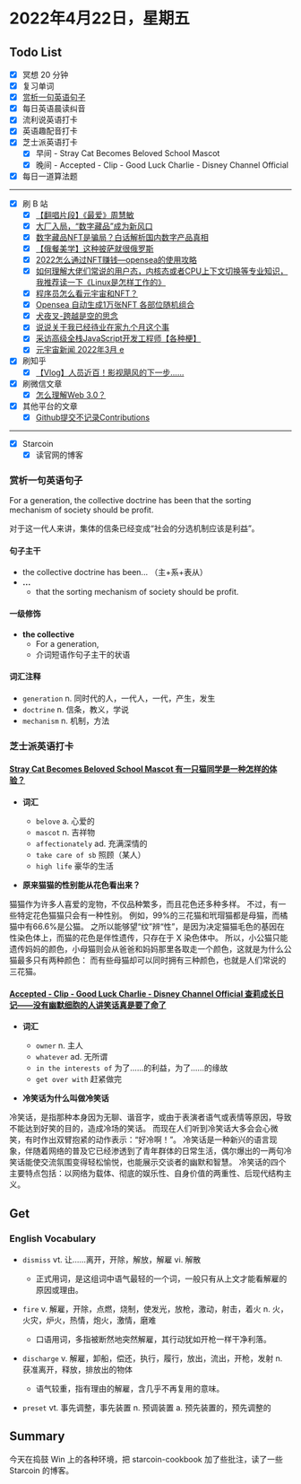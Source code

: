# 2022年4月22日，星期五

## Todo List

- [x] 冥想 20 分钟
- [x] 复习单词
- [x] [赏析一句英语句子](#赏析一句英语句子)
- [x] 每日英语晨读纠音
- [x] 流利说英语打卡
- [x] 英语趣配音打卡
- [x] 芝士派英语打卡
  - [x] 早间 - Stray Cat Becomes Beloved School Mascot
  - [x] 晚间 - Accepted - Clip - Good Luck Charlie - Disney Channel Official
- [x] 每日一道算法题
--------
- [x] 刷 B 站
  - [x] [【翻唱片段】《最爱》周慧敏](https://b23.tv/WqPr1vw)
  - [x] [大厂入局，“数字藏品”成为新风口](https://b23.tv/0lwJY2a)
  - [x] [数字藏品NFT是骗局？白话解析国内数字产品真相](https://b23.tv/0gQcgJD)
  - [x] [【俄餐美学】这种披萨就很俄罗斯](https://b23.tv/226BSQZ)
  - [x] [2022怎么通过NFT赚钱—opensea的使用攻略](https://b23.tv/hrdoK1q)
  - [x] [如何理解大佬们常说的用户态，内核态或者CPU上下文切换等专业知识，我推荐读一下《Linux是怎样工作的》](https://b23.tv/LOUCqyv)
  - [x] [程序员怎么看元宇宙和NFT？](https://b23.tv/HjNiLjy)
  - [x] [Opensea 自动生成1万张NFT 各部位随机组合](https://b23.tv/AW1Uds9)
  - [x] [犬夜叉-跨越是空的思念](https://b23.tv/asyFzkc)
  - [x] [说说关于我已经待业在家九个月这个事](https://b23.tv/SMCPvpZ)
  - [x] [采访高级全栈JavaScript开发工程师【各种梗】](https://b23.tv/mpzxPhx)
  - [x] [元宇宙新闻 2022年3月 e](https://b23.tv/kqZF6eB)
- [x] 刷知乎
  - [x] [【Vlog】人员近百！影视飓风的下一步……](https://www.zhihu.com/zvideo/1500058507441680384)
- [x] 刷微信文章
  - [x] [怎么理解Web 3.0？](https://mp.weixin.qq.com/s/aKMyrT07ISXmgq6Aj33GRQ)
- [x] 其他平台的文章
  - [x] [Github提交不记录Contributions](https://yuhongjun.github.io/tech/2017/04/26/Github提交不记录Contributions.html)
--------
- [x] Starcoin
  - [x] 读官网的博客

### 赏析一句英语句子

For a generation, the collective doctrine has been that the sorting mechanism of society should be profit.

对于这一代人来讲，集体的信条已经变成“社会的分选机制应该是利益”。

#### 句子主干

- the collective doctrine has been... （主+系+表从）
- **...**
  - that the sorting mechanism of society should be profit.

#### 一级修饰

- **the collective**
  - For a generation,
  - 介词短语作句子主干的状语

#### 词汇注释

- `generation` n. 同时代的人，一代人，一代，产生，发生
- `doctrine` n. 信条，教义，学说
- `mechanism` n. 机制，方法

### 芝士派英语打卡

#### [Stray Cat Becomes Beloved School Mascot 有一只猫同学是一种怎样的体验？](https://reading.baicizhan.com/h5/listen-movie.html?id=631&wxapp=mint_danni_ear#/home)

- **词汇**

  - `belove` a. 心爱的
  - `mascot` n. 吉祥物
  - `affectionately` ad. 充满深情的
  - `take care of sb` 照顾（某人）
  - `high life` 豪华的生活

- **原来猫猫的性别能从花色看出来？**

猫猫作为许多人喜爱的宠物，不仅品种繁多，而且花色还多种多样。
不过，有一些特定花色猫猫只会有一种性别。
例如，99%的三花猫和玳瑁猫都是母猫，而橘猫中有66.6%是公猫。
之所以能够望“纹”辨“性”，是因为决定猫猫毛色的基因在性染色体上，而猫的花色是伴性遗传，只存在于 X 染色体中。
所以，小公猫只能遗传妈妈的颜色，小母猫则会从爸爸和妈妈那里各取走一个颜色，这就是为什么公猫最多只有两种颜色：
而有些母猫却可以同时拥有三种颜色，也就是人们常说的三花猫。

#### [Accepted - Clip - Good Luck Charlie - Disney Channel Official 查莉成长日记——没有幽默细胞的人讲笑话真是要了命了](http://reading.baicizhan.com/h5/listen-movie.html?id=632&wxapp=mint_danni_ear#/home)

- **词汇**

  - `owner` n. 主人
  - `whatever` ad. 无所谓
  - `in the interests of` 为了……的利益，为了……的缘故
  - `get over with` 赶紧做完

- **冷笑话为什么叫做冷笑话**

冷笑话，是指那种本身因为无聊、谐音字，或由于表演者语气或表情等原因，导致不能达到好笑的目的，造成冷场的笑话。
而现在人们听到冷笑话大多会会心微笑，有时作出双臂抱紧的动作表示：“好冷啊！”。
冷笑话是一种新兴的语言现象，伴随着网络的普及它已经渗透到了青年群体的日常生活，偶尔爆出的一两句冷笑话能使交流氛围变得轻松愉悦，也能展示交谈者的幽默和智慧。
冷笑话的四个主要特点包括：以网络为载体、彻底的娱乐性、自身价值的两重性、后现代结构主义。

## Get

### English Vocabulary

- `dismiss` vt. 让……离开，开除，解放，解雇 vi. 解散
  - 正式用词，是这组词中语气最轻的一个词，一般只有从上文才能看解雇的原因或理由。

- `fire` v. 解雇，开除，点燃，烧制，使发光，放枪，激动，射击，着火 n. 火，火灾，炉火，热情，炮火，激情，磨难
  - 口语用词，多指被断然地突然解雇，其行动犹如开枪一样干净利落。

- `discharge` v. 解雇，卸船，偿还，执行，履行，放出，流出，开枪，发射 n. 获准离开，释放，排放出的物体
  - 语气较重，指有理由的解雇，含几乎不再复用的意味。

- `preset` vt. 事先调整，事先装置 n. 预调装置 a. 预先装置的，预先调整的

## Summary

今天在捣鼓 Win 上的各种环境，把 starcoin-cookbook 加了些批注，读了一些 Starcoin 的博客。
